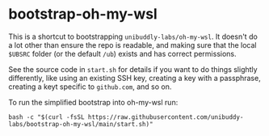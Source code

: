 # bootstrap-oh-my-wsl

This is a shortcut to bootstrapping `unibuddly-labs/oh-my-wsl`. It doesn't do a lot other than ensure the repo is 
readable, and making sure that the local `$UBSRC` folder (or the default `/ub`) exists and has correct permissions.

See the source code in `start.sh` for details if you want to do things slightly differently, like using an existing SSH key,
creating a key with a passphrase, creating a keyt specific to `github.com`, and so on.

To run the simplified bootstrap into oh-my-wsl run:

```
bash -c "$(curl -fsSL https://raw.githubusercontent.com/unibuddy-labs/bootstrap-oh-my-wsl/main/start.sh)"
```
